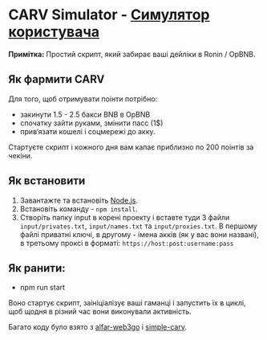# CARV Simulator - [Симулятор користувача](https://t.me/usersimulating)

**Примітка:** Простий скрипт, який забирає ваші дейліки в Ronin / OpBNB.

## Як фармити CARV
Для того, щоб отримувати поінти потрібно:
- закинути 1.5 - 2.5 бакси BNB в OpBNB
- спочатку зайти руками, змінити пасс (1$)
- прив‘язати кошелі і соцмережі до акку. 

Cтартуєте скрипт і кожного дня вам капає приблизно по 200 поінтів за чекіни.

## Як встановити
1. Завантажте та встановіть [Node.js](https://nodejs.org/en/download).
2. Встановіть команду - `npm install`.
3. Створіть папку input в корені проекту і вставте туди 3 файли `input/privates.txt`, `input/names.txt` та `input/proxies.txt`. 
В першому файлі приватні ключі, в другому - імена акків (як у вас вони названі), в третьому проксі в форматі: ```https://host:post:username:pass```

## Як ранити:
- npm run start

Воно стартує скрипт, заініціалізує ваші гаманці і запустить їх в циклі, щоб щодня в різний час вони виконували активність.

Багато коду було взято з [alfar-web3go](https://github.com/alfar0x/alfar-web3go) і [simple-carv](https://github.com/rgalyeon/simple_carv).
